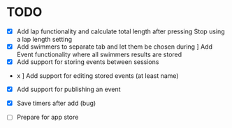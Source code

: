 # TODO

- [x] Add lap functionality and calculate total length after pressing Stop using a lap length setting
- [x] Add swimmers to separate tab and let them be chosen during ] Add Event functionality where all swimmers results are stored
- [x] Add support for storing events between sessions
- x ] Add support for editing stored events (at least name)
- [x] Add support for publishing an event
- [x] Save timers after add (bug)
- [ ] Prepare for app store


